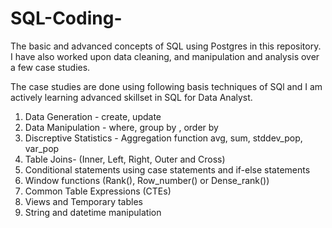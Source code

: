# SQL-Coding-

The basic and advanced concepts of SQL using Postgres in this repository.
I have also worked upon data cleaning, and manipulation and analysis over a few case studies. 

The case studies are done using following basis techniques of SQl and I am actively learning advanced skillset in SQL for Data Analyst.

1. Data Generation - create, update
2. Data Manipulation - where, group by , order by 
3. Discreptive Statistics  - Aggregation function avg, sum, stddev_pop, var_pop
4. Table Joins-  (Inner, Left, Right, Outer and Cross)
5. Conditional statements using case statements and if-else statements
6. Window functions (Rank(), Row_number() or Dense_rank())
7. Common Table Expressions (CTEs)
8. Views and Temporary tables
9. String and datetime manipulation
